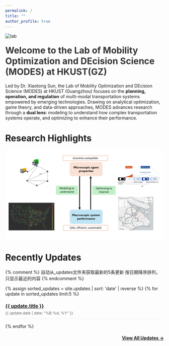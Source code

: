 ```yaml
---
permalink: /
title: ""
author_profile: true
---
```


<!-- 分段注释: logo作为视觉标题部分开始 -->
<img src="/images/MODES-3.png" alt="lab" class="full-logo" style="display:block; margin-bottom:20px;">
<!-- 分段注释: logo作为视觉标题部分结束 -->

<!-- 分段注释: 手动标题部分开始 -->
<h1 style="font-size: 2em; margin-top: 0; color: #333;">Welcome to the Lab of Mobility Optimization and DEcision Science (MODES) at HKUST(GZ)</h1>
<!-- 分段注释: 手动标题部分结束 -->

<!-- 分段注释: 文字描述部分开始 -->
Led by Dr. Xiaotong Sun, the Lab of Mobility Optimization and DEcision Science (MODES) at HKUST (Guangzhou) focuses on the **planning, operation, and regulation** of multi-modal transportation systems empowered by emerging technologies. Drawing on analytical optimization, game theory, and data-driven approaches, MODES advances research through a **dual lens**: modeling to understand how complex transportation systems operate, and optimizing to enhance their performance.
<!-- 分段注释: 文字描述部分结束 -->


<!-- 分段注释: Research Highlights部分开始 -->
Research Highlights
======
![1](../images/research_highlight.gif)<br>
<!-- 分段注释: Research Highlights部分结束 -->

   
<!-- 分段注释: Recently Updates部分开始 -->
Recently Updates
======
{% comment %}
  自动从_updates文件夹获取最新的5条更新
  按日期降序排列，只显示最近的内容
{% endcomment %}

<div class="recent-updates">
  {% assign sorted_updates = site.updates | sort: 'date' | reverse %}
     <!-- 核心逻辑：
       1. site.updates - Jekyll自动读取_updates文件夹中的所有文件，形成一个集合
       2. | sort: 'date' - 管道符后的sort按照每个文件中的date字段排序
       3. | reverse - 反转排序（从新到旧）
       4. assign sorted_updates - 将排序后的结果赋值给变量sorted_updates
  -->
  {% for update in sorted_updates limit:5 %}
   <!-- 循环遍历sorted_updates变量 limit:5 - 限制只循环前5个元素（最新的5条更新）;每次循环中，当前项存储在update变量中-->
    <div class="update-item" style="margin-bottom: 15px; padding-bottom: 10px; border-bottom: 1px solid #eee;">
      <!-- 标题链接 -->
      <h3 style="margin-bottom: 5px; font-size: 1.1em;">
        <!--<a href="{{ update.url | relative_url }}">{{ update.title }}</a>-->
        <a href="{{ '/updates/' | relative_url }}">{{ update.title }}</a>
      </h3>
      <!-- 日期 -->
      <p style="color: #666; font-size: 0.85em; margin: 0;">
        {{ update.date | date: "%B %d, %Y" }}
      </p>
    </div>
  {% endfor %}
</div>

<p style="text-align: right; margin-top: 20px;">
  <a href="{{ '/updates/' | relative_url }}" style="font-weight: bold;">View All Updates →</a>
</p>
<!-- 分段注释: Recently Updates部分结束 -->
